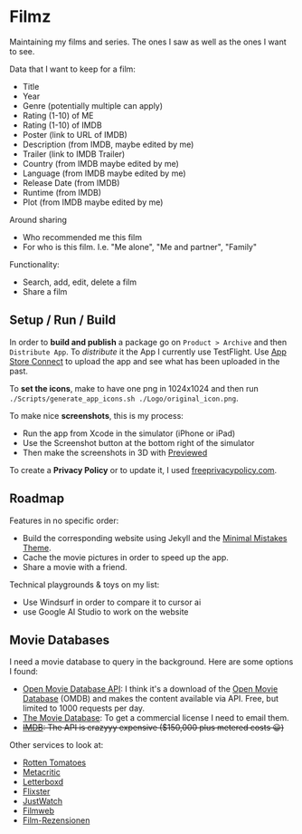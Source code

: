 # Filmz

Maintaining my films and series. The ones I saw as well as the ones I want to see.

Data that I want to keep for a film:
* Title
* Year
* Genre (potentially multiple can apply)
* Rating (1-10) of ME
* Rating (1-10) of IMDB
* Poster (link to URL of IMDB)
* Description (from IMDB, maybe edited by me)
* Trailer (link to IMDB Trailer)
* Country (from IMDB maybe edited by me)
* Language (from IMDB maybe edited by me)
* Release Date (from IMDB)
* Runtime (from IMDB)
* Plot (from IMDB maybe edited by me)

Around sharing
* Who recommended me this film
* For who is this film. I.e. "Me alone", "Me and partner", "Family"

Functionality:
* Search, add, edit, delete a film
* Share a film

## Setup / Run / Build 

In order to **build and publish** a package go on `Product > Archive` and then `Distribute App`.
To *distribute* it the App I currently use TestFlight. Use [App Store Connect](https://appstoreconnect.apple.com) to upload the app and see what has been uploaded in the past.

To **set the icons**, make to have one png in 1024x1024 and then run `./Scripts/generate_app_icons.sh ./Logo/original_icon.png`.

To make nice **screenshots**, this is my process:
* Run the app from Xcode in the simulator (iPhone or iPad)
* Use the Screenshot button at the bottom right of the simulator
* Then make the screenshots in 3D with [Previewed](https://previewed.app/)

To create a **Privacy Policy** or to update it, I used [freeprivacypolicy.com](https://www.freeprivacypolicy.com/live/71c56b38-c4cf-4f25-b4c0-fc0920dfb53a).

## Roadmap

Features in no specific order:

* Build the corresponding website using Jekyll and the [Minimal Mistakes Theme](https://github.com/mmistakes/minimal-mistakes). 
* Cache the movie pictures in order to speed up the app.
* Share a movie with a friend.

Technical playgrounds & toys on my list:

* Use Windsurf in order to compare it to cursor ai
* use Google AI Studio to work on the website

## Movie Databases

I need a movie database to query in the background. Here are some options I found:

* [Open Movie Database API](https://www.omdbapi.com/): I think it's a download of the [Open Movie Database](https://www.omdb.org/) (OMDB) and makes the content available via API. Free, but limited to 1000 requests per day. 
* [The Movie Database](https://www.themoviedb.org/): To get a commercial license I need to email them.
* ~~[IMDB](https://www.imdb.com/): The API is crazyyy expensive ($150,000 plus metered costs 😀)~~

Other services to look at:

* [Rotten Tomatoes](https://www.rottentomatoes.com/)
* [Metacritic](https://www.metacritic.com/)
* [Letterboxd](https://letterboxd.com/)
* [Flixster](https://www.flixster.com/)
* [JustWatch](https://www.justwatch.com/)
* [Filmweb](https://www.filmweb.pl/)
* [Film-Rezensionen](https://www.film-rezensionen.de/)